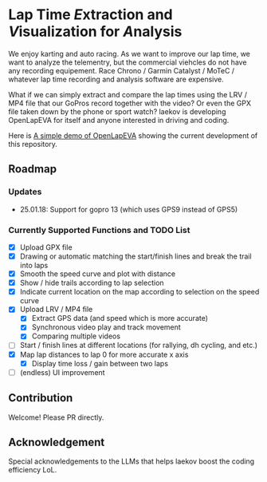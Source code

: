 Lap Time *E*xtraction and *V*isualization for *A*nalysis
===

We enjoy karting and auto racing.
As we want to improve our lap time, we want to analyze the telementry, but the commercial viehcles do not have any recording equipement.
Race Chrono / Garmin Catalyst / MoTeC / whatever lap time recording and analysis software are expensive.

What if we can simply extract and compare the lap times using the LRV / MP4 file that our GoPros record together with the video?
Or even the GPX file taken down by the phone or sport watch?
laekov is developing OpenLapEVA for itself and anyone interested in driving and coding.

Here is [A simple demo of OpenLapEVA](https://laekov.com.cn/l/aper/) showing the current development of this repository.

## Roadmap

### Updates

* 25.01.18: Support for gopro 13 (which uses GPS9 instead of GPS5)

### Currently Supported Functions and TODO List

* [x] Upload GPX file
* [x] Drawing or automatic matching the start/finish lines and break the trail into laps
* [x] Smooth the speed curve and plot with distance
* [x] Show / hide trails according to lap selection
* [x] Indicate current location on the map according to selection on the speed curve
* [x] Upload LRV / MP4 file
  * [x] Extract GPS data (and speed which is more accurate)
  * [x] Synchronous video play and track movement
  * [x] Comparing multiple videos
* [ ] Start / finish lines at different locations (for rallying, dh cycling, and etc.)
* [x] Map lap distances to lap 0 for more accurate x axis
  * [x] Display time loss / gain between two laps
* [ ] (endless) UI improvement

## Contribution

Welcome! Please PR directly.

## Acknowledgement

Special acknowledgements to the LLMs that helps laekov boost the coding efficiency LoL.
